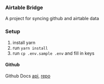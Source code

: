 ### Airtable Bridge

A project for syncing github and airtable data

### Setup
1. install yarn
2. run `yarn install`
3. run `cp .env.sample .env` and fill in keys

#### Github

Github Docs [api], [repo]


[api]: https://octokit.github.io/node-github/
[repo]: https://github.com/octokit/node-github
